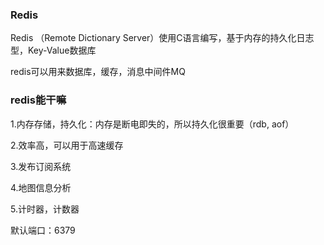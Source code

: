 ### Redis

Redis （Remote Dictionary Server）使用C语言编写，基于内存的持久化日志型，Key-Value数据库

redis可以用来数据库，缓存，消息中间件MQ

### redis能干嘛

1.内存存储，持久化：内存是断电即失的，所以持久化很重要（rdb, aof）

2.效率高，可以用于高速缓存

3.发布订阅系统

4.地图信息分析

5.计时器，计数器



默认端口：6379

